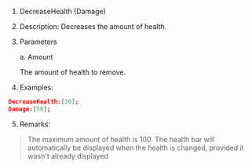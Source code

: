 1. DecreaseHealth (Damage)
2. Description: Decreases the amount of health.
3. Parameters
  
    a. Amount
    
    The amount of health to remove.
4. Examples:
```json
DecreaseHealth:[20];
Damage:[50];
```
5. Remarks:
> The maximum amount of health is 100.
> The health bar will automatically be displayed when the health is changed, provided it wasn't already displayed